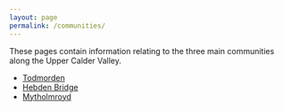 ```yaml
---
layout: page
permalink: /communities/
---
```


These pages contain information relating to the three main communities along
the Upper Calder Valley.

* [Todmorden](todmorden)
* [Hebden Bridge](hebden-bridge)
* [Mytholmroyd](mytholmroyd)
